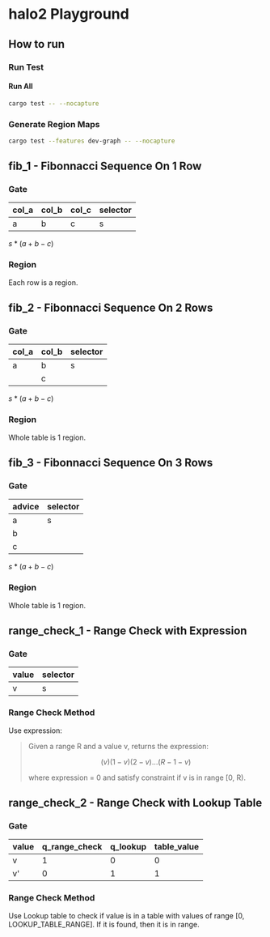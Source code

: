 # halo2 Playground

## How to run

### Run Test

#### Run All

```bash
cargo test -- --nocapture
```

### Generate Region Maps

```bash
cargo test --features dev-graph -- --nocapture
```

## fib_1 - Fibonnacci Sequence On 1 Row

### Gate

| col_a | col_b | col_c | selector |
| ----- | ----- | ----- | -------- |
| a     | b     | c     | s        |

$s * (a + b - c)$

### Region

Each row is a region.

## fib_2 - Fibonnacci Sequence On 2 Rows

### Gate

| col_a | col_b | selector |
| ----- | ----- | -------- |
| a     | b     | s        |
|       | c     |          |

$s * (a + b - c)$

### Region

Whole table is 1 region.

## fib_3 - Fibonnacci Sequence On 3 Rows

### Gate

| advice | selector |
| ------ | -------- |
| a      | s        |
| b      |          |
| c      |          |

$s * (a + b - c)$

### Region

Whole table is 1 region.

## range_check_1 - Range Check with Expression

### Gate

| value | selector |
| ----- | -------- |
| v     | s        |

### Range Check Method

Use expression:

> Given a range R and a value v, returns the expression:
>
> $$(v)  (1 - v)  (2 - v)  ...  (R - 1 - v)$$
>
> where expression = 0 and satisfy constraint if v is in range [0, R).

## range_check_2 - Range Check with Lookup Table

### Gate

| value | q_range_check | q_lookup | table_value |
| ----- | ------------- | -------- | ----------- |
| v     | 1             | 0        | 0           |
| v'    | 0             | 1        | 1           |

### Range Check Method

Use Lookup table to check if value is in a table with values of range [0, LOOKUP_TABLE_RANGE]. If it is found, then it is in range.
